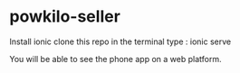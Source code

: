 # powkilo-seller

Install ionic 
clone this repo 
in the terminal type : ionic serve

You will be able to see the phone app on a web platform.
